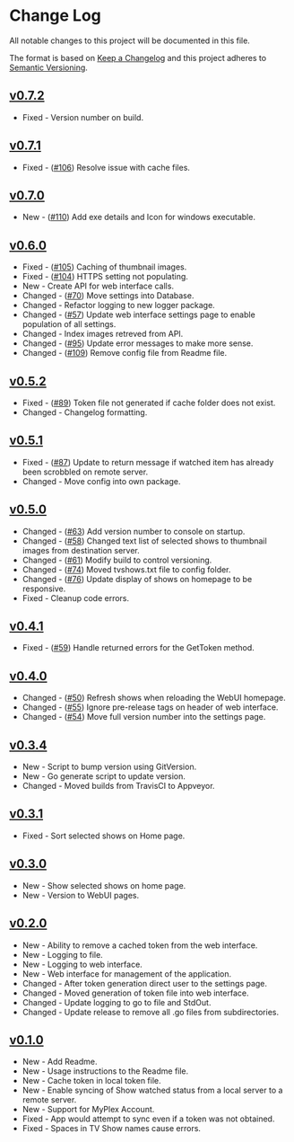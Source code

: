 # Change Log

All notable changes to this project will be documented in this file.

The format is based on [Keep a Changelog](http://keepachangelog.com/) and this project adheres to [Semantic Versioning](http://semver.org/).

<!-- ## [Unreleased]

*   Fixed|New|Changed - ([#1](https://github.com/danstis/rmstale/issues/1)) Description
-->

## [v0.7.2]

*   Fixed - Version number on build.

## [v0.7.1]

*   Fixed - ([#106](https://github.com/danstis/rmstale/issues/106)) Resolve issue with cache files.

## [v0.7.0]

*   New - ([#110](https://github.com/danstis/rmstale/issues/110)) Add exe details and Icon for windows executable.

## [v0.6.0]

*   Fixed - ([#105](https://github.com/danstis/rmstale/issues/105)) Caching of thumbnail images.
*   Fixed - ([#104](https://github.com/danstis/rmstale/issues/104)) HTTPS setting not populating.
*   New - Create API for web interface calls.
*   Changed - ([#70](https://github.com/danstis/rmstale/issues/70)) Move settings into Database.
*   Changed - Refactor logging to new logger package.
*   Changed - ([#57](https://github.com/danstis/rmstale/issues/57)) Update web interface settings page to enable population of all settings.
*   Changed - Index images retreved from API.
*   Changed - ([#95](https://github.com/danstis/rmstale/issues/95)) Update error messages to make more sense.
*   Changed - ([#109](https://github.com/danstis/rmstale/issues/109)) Remove config file from Readme file.

## [v0.5.2]

*   Fixed - ([#89](https://github.com/danstis/rmstale/issues/89)) Token file not generated if cache folder does not exist.
*   Changed - Changelog formatting.

## [v0.5.1]

*   Fixed - ([#87](https://github.com/danstis/Plex-Sync/issues/87)) Update to return message if watched item has already been scrobbled on remote server.
*   Changed - Move config into own package.

## [v0.5.0]

*   Changed - ([#63](https://github.com/danstis/Plex-Sync/issues/63)) Add version number to console on startup.
*   Changed - ([#58](https://github.com/danstis/Plex-Sync/issues/58)) Changed text list of selected shows to thumbnail images from destination server.
*   Changed - ([#61](https://github.com/danstis/Plex-Sync/issues/61)) Modify build to control versioning.
*   Changed - ([#74](https://github.com/danstis/Plex-Sync/issues/74)) Moved tvshows.txt file to config folder.
*   Changed - ([#76](https://github.com/danstis/Plex-Sync/issues/76)) Update display of shows on homepage to be responsive.
*   Fixed - Cleanup code errors.

## [v0.4.1]

*   Fixed - ([#59](https://github.com/danstis/Plex-Sync/issues/59)) Handle returned errors for the GetToken method.

## [v0.4.0]

*   Changed - ([#50](https://github.com/danstis/Plex-Sync/issues/50)) Refresh shows when reloading the WebUI homepage.
*   Changed - ([#55](https://github.com/danstis/Plex-Sync/issues/55)) Ignore pre-release tags on header of web interface.
*   Changed - ([#54](https://github.com/danstis/Plex-Sync/issues/54)) Move full version number into the settings page.

## [v0.3.4]

*   New - Script to bump version using GitVersion.
*   New - Go generate script to update version.
*   Changed - Moved builds from TravisCI to Appveyor.

## [v0.3.1]

*   Fixed - Sort selected shows on Home page.

## [v0.3.0]

*   New - Show selected shows on home page.
*   New - Version to WebUI pages.

## [v0.2.0]

*   New - Ability to remove a cached token from the web interface.
*   New - Logging to file.
*   New - Logging to web interface.
*   New - Web interface for management of the application.
*   Changed - After token generation direct user to the settings page.
*   Changed - Moved generation of token file into web interface.
*   Changed - Update logging to go to file and StdOut.
*   Changed - Update release to remove all .go files from subdirectories.

## [v0.1.0]

*   New - Add Readme.
*   New - Usage instructions to the Readme file.
*   New - Cache token in local token file.
*   New - Enable syncing of Show watched status from a local server to a remote server.
*   New - Support for MyPlex Account.
*   Fixed - App would attempt to sync even if a token was not obtained.
*   Fixed - Spaces in TV Show names cause errors.

[unreleased]: https://github.com/danstis/Plex-Sync/compare/v0.7.2...HEAD
[v0.7.2]: https://github.com/danstis/Plex-Sync/compare/v0.7.1...v0.7.2
[v0.7.1]: https://github.com/danstis/Plex-Sync/compare/v0.7.0...v0.7.1
[v0.7.0]: https://github.com/danstis/Plex-Sync/compare/v0.6.0...v0.7.0
[v0.6.0]: https://github.com/danstis/Plex-Sync/compare/v0.5.2...v0.6.0
[v0.5.2]: https://github.com/danstis/Plex-Sync/compare/v0.5.1...v0.5.2
[v0.5.1]: https://github.com/danstis/Plex-Sync/compare/v0.5.0...v0.5.1
[v0.5.0]: https://github.com/danstis/Plex-Sync/compare/v0.4.1...v0.5.0
[v0.4.1]: https://github.com/danstis/Plex-Sync/compare/v0.4.0...v0.4.1
[v0.4.0]: https://github.com/danstis/Plex-Sync/compare/v0.3.4...v0.4.0
[v0.3.4]: https://github.com/danstis/Plex-Sync/compare/v0.3.1...v0.3.4
[v0.3.1]: https://github.com/danstis/Plex-Sync/compare/v0.3.0...v0.3.1
[v0.3.0]: https://github.com/danstis/Plex-Sync/compare/v0.2.0...v0.3.0
[v0.2.0]: https://github.com/danstis/Plex-Sync/compare/v0.1.0...v0.2.0
[v0.1.0]: https://github.com/danstis/Plex-Sync/compare/v0.0.1...v0.1.0
